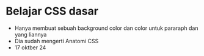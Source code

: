 # Belajar CSS dasar

- Hanya membuat sebuah background color dan color untuk pararaph dan yang liannya
- Dia sudah mengerti Anatomi CSS
- 17 oktber 24
